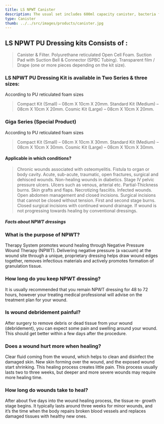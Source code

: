 ```yaml
---
title: LS NPWT Canister
description: The usual set includes 600ml capacity canister, bacteria filters and connection tubing.
type: Canister
thumb: ../../src/images/products/canister.jpg
---
```


## LS NPWT PU Dressing kits Consists of :

> Canister & Filter.
> Polyurethane reticulated Open Cell Foam.
> Suction Pad with Suction Bell & Connector (SPBC Tubing).
> Transparent film / Drape (one or more pieces depending on the kit size).

### LS NPWT PU Dressing Kit is available in Two Series & three sizes:
According to PU reticulated foam sizes

> Compact Kit (Small) – 08cm X 10cm X 20mm.
> Standard Kit (Medium) – 08cm X 10cm X 20mm.
> Cosmic Kit (Large) – 08cm X 10cm X 20mm.


### Giga Series (Special Product)
According to PU reticulated foam sizes

> Compact Kit (Small) – 08cm X 10cm X 30mm.
> Standard Kit (Medium) – 08cm X 10cm X 30mm.
> Cosmic Kit (Large) – 08cm X 10cm X 30mm.

#### Applicable in which conditions?

> Chronic wounds associated with osteomyelitis.
> Fistula to organ or body cavity.
> Acute, sub-acute, traumatic, open fractures, surgical and dehisced wounds.
> Non-healing wounds in diabetics.
> Stage IV pelvic pressure ulcers.
> Ulcers such as venous, arterial etc.
> Partial-Thickness burns.
> Skin grafts and flaps.
> Necrotizing fasciitis.
> Infected wounds.
> Open abdomen management and closed incisions.
> Surgical incisions that cannot be closed without tension.
> First and second stage burns.
> Closed surgical incisions with continued wound drainage.
> If wound is not progressing towards healing by conventional dressings.

##### Facts about NPWT dressings

### What is the purpose of NPWT?

Therapy System promotes wound healing through Negative Pressure
Wound Therapy (NPWT). Delivering negative pressure (a vacuum) at
the wound site through a unique, proprietary dressing helps draw
wound edges together, removes infectious materials and actively
promotes formation of granulation tissue.

### How long do you keep NPWT dressing? 

It is usually recommended that you remain NPWT dressing for 48 to
72 hours, however your treating medical professional will advise on
the treatment plan for your wound.

### Is wound debridement painful?

After surgery to remove debris or dead tissue from your wound
(debridement), you can expect some pain and swelling around your
wound. This should get better within a few days after the procedure.


### Does a wound hurt more when healing?

Clear fluid coming from the wound, which helps to clean and
disinfect the damaged skin. New skin forming over the wound, and
the exposed wound start shrinking. This healing process creates little
pain. This process usually lasts two to three weeks, but deeper and
more severe wounds may require more healing time.

### How long do wounds take to heal?

After about five days into the wound healing process, the tissue re-
growth stage begins. It typically lasts around three weeks for minor
wounds, and it’s the time when the body repairs broken blood
vessels and replaces damaged tissues with healthy new ones.


